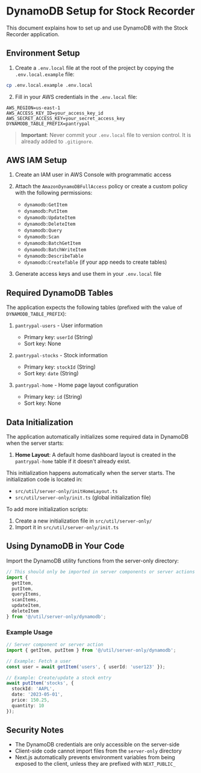 # DynamoDB Setup for Stock Recorder

This document explains how to set up and use DynamoDB with the Stock Recorder application.

## Environment Setup

1. Create a `.env.local` file at the root of the project by copying the `.env.local.example` file:

```bash
cp .env.local.example .env.local
```

2. Fill in your AWS credentials in the `.env.local` file:

```
AWS_REGION=us-east-1
AWS_ACCESS_KEY_ID=your_access_key_id
AWS_SECRET_ACCESS_KEY=your_secret_access_key
DYNAMODB_TABLE_PREFIX=pantrypal
```

> **Important**: Never commit your `.env.local` file to version control. It is already added to `.gitignore`.

## AWS IAM Setup

1. Create an IAM user in AWS Console with programmatic access
2. Attach the `AmazonDynamoDBFullAccess` policy or create a custom policy with the following permissions:
   - `dynamodb:GetItem`
   - `dynamodb:PutItem`
   - `dynamodb:UpdateItem`
   - `dynamodb:DeleteItem`
   - `dynamodb:Query`
   - `dynamodb:Scan`
   - `dynamodb:BatchGetItem`
   - `dynamodb:BatchWriteItem`
   - `dynamodb:DescribeTable`
   - `dynamodb:CreateTable` (if your app needs to create tables)

3. Generate access keys and use them in your `.env.local` file

## Required DynamoDB Tables

The application expects the following tables (prefixed with the value of `DYNAMODB_TABLE_PREFIX`):

1. `pantrypal-users` - User information
   - Primary key: `userId` (String)
   - Sort key: None

2. `pantrypal-stocks` - Stock information
   - Primary key: `stockId` (String)
   - Sort key: `date` (String)

3. `pantrypal-home` - Home page layout configuration
   - Primary key: `id` (String)
   - Sort key: None

## Data Initialization

The application automatically initializes some required data in DynamoDB when the server starts:

1. **Home Layout**: A default home dashboard layout is created in the `pantrypal-home` table if it doesn't already exist.

This initialization happens automatically when the server starts. The initialization code is located in:
- `src/util/server-only/initHomeLayout.ts`
- `src/util/server-only/init.ts` (global initialization file)

To add more initialization scripts:
1. Create a new initialization file in `src/util/server-only/`
2. Import it in `src/util/server-only/init.ts`

## Using DynamoDB in Your Code

Import the DynamoDB utility functions from the server-only directory:

```typescript
// This should only be imported in server components or server actions
import { 
  getItem, 
  putItem, 
  queryItems, 
  scanItems, 
  updateItem, 
  deleteItem 
} from '@/util/server-only/dynamodb';
```

### Example Usage

```typescript
// Server component or server action
import { getItem, putItem } from '@/util/server-only/dynamodb';

// Example: Fetch a user
const user = await getItem('users', { userId: 'user123' });

// Example: Create/update a stock entry
await putItem('stocks', {
  stockId: 'AAPL',
  date: '2023-05-01',
  price: 150.25,
  quantity: 10
});
```

## Security Notes

- The DynamoDB credentials are only accessible on the server-side
- Client-side code cannot import files from the `server-only` directory
- Next.js automatically prevents environment variables from being exposed to the client, unless they are prefixed with `NEXT_PUBLIC_` 